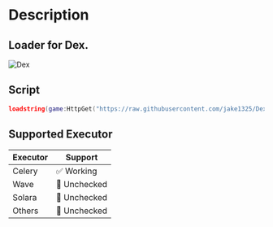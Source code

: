 # Description
## Loader for Dex.
![Dex](https://media.discordapp.net/attachments/1270640331523883084/1270640355183956041/image.png?ex=66b46f8c&is=66b31e0c&hm=00a408424d65d46314a13d2b49f4422db318716a39f613bdf75bb4e4ade4ba95&=&format=webp&quality=lossless&width=2560&height=1400)
## Script
```lua
loadstring(game:HttpGet("https://raw.githubusercontent.com/jake1325/Dex/main/dex-loader.lua"))()
```

## Supported Executor
| Executor         | Support                   |
| ----------------------|----------------------|
| Celery        | ✅ Working                   |
| Wave          | 🔲 Unchecked                 |
| Solara        | 🔲 Unchecked                 |
| Others        | 🔲 Unchecked                 |
